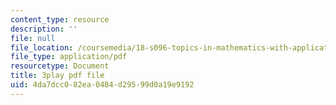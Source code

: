 ```yaml
---
content_type: resource
description: ''
file: null
file_location: /coursemedia/18-s096-topics-in-mathematics-with-applications-in-finance-fall-2013/4da7dcc082ea0484d29599d0a19e9192_bKmcRfE3I6E.pdf
file_type: application/pdf
resourcetype: Document
title: 3play pdf file
uid: 4da7dcc0-82ea-0484-d295-99d0a19e9192
---
```

